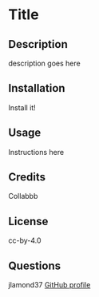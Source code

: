 # Title

## Description
description goes here


## Installation
Install it!


## Usage
Instructions here


## Credits
Collabbb

## License
cc-by-4.0

## Questions
jlamond37 [GitHub profile](https://github.com/jlamond37/Readme-generator)
